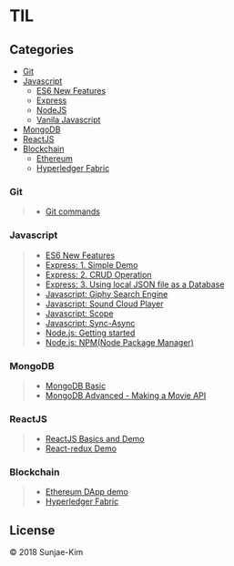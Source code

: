 # TIL

##  Categories

 - [Git](https://github.com/Sunjae-Kim/TIL/tree/master/git)
 - [Javascript](https://github.com/Sunjae-Kim/TIL/tree/master/javascript)
   - [ES6 New Features](https://github.com/Sunjae-Kim/TIL/tree/master/javascript/ES6)
   - [Express](https://github.com/Sunjae-Kim/TIL/tree/master/javascript/Express)
   - [NodeJS](https://github.com/Sunjae-Kim/TIL/tree/master/javascript/Nodejs)
   - [Vanila Javascript](https://github.com/Sunjae-Kim/TIL/tree/master/javascript/VanilaJS)
 - [MongoDB](https://github.com/Sunjae-Kim/TIL/tree/master/MongoDB)
 - [ReactJS](https://github.com/Sunjae-Kim/TIL/tree/master/ReactJS/)
 - [Blockchain](https://github.com/Sunjae-Kim/TIL/tree/master/Blockchain)
   - [Ethereum](https://github.com/Sunjae-Kim/TIL/tree/master/Blockchain/Ethereum/note)
   - [Hyperledger Fabric](https://github.com/Sunjae-Kim/TIL/tree/master/Blockchain/Hyperledger-Fabric)


### Git

> - [Git commands](https://github.com/Sunjae-Kim/TIL/blob/master/git/Git-commands.md)


### Javascript

> - [ES6 New Features](https://github.com/Sunjae-Kim/TIL/blob/master/javascript/ES6)
> - [Express: 1. Simple Demo](https://github.com/Sunjae-Kim/TIL/blob/master/javascript/Express/1.Express-demo)
> - [Express: 2. CRUD Operation](https://github.com/Sunjae-Kim/TIL/blob/master/javascript/Express/2.Express-basic)
> - [Express: 3. Using local JSON file as a Database](https://github.com/Sunjae-Kim/TIL/blob/master/javascript/Express/3.Express-basic-practice)
> - [Javascript: Giphy Search Engine](https://github.com/Sunjae-Kim/TIL/tree/master/javascript/VanilaJS/giphy-search-engine)
> - [Javascript: Sound Cloud Player](https://github.com/Sunjae-Kim/TIL/tree/master/javascript/VanilaJS/sound-cloud-player)
> - [Javascript: Scope](https://github.com/Sunjae-Kim/TIL/tree/master/javascript/Scope)
> - [Javascript: Sync-Async](https://github.com/Sunjae-Kim/TIL/tree/master/javascript/Sync-Async)
> - [Node.js: Getting started](https://github.com/Sunjae-Kim/TIL/blob/master/javascript/Nodejs/Nodejs-get-started)
> - [Node.js: NPM(Node Package Manager)](https://github.com/Sunjae-Kim/TIL/blob/master/javascript/Nodejs/NPM)

### MongoDB

> - [MongoDB Basic](https://github.com/Sunjae-Kim/TIL/tree/master/MongoDB/1.MongoDB-basic)
> - [MongoDB Advanced - Making a Movie API](https://github.com/Sunjae-Kim/TIL/tree/master/MongoDB/2.MongoDB-advanced)

### ReactJS

>- [ReactJS Basics and Demo](https://github.com/Sunjae-Kim/TIL/tree/master/ReactJS/)
>- [React-redux Demo](https://github.com/Sunjae-Kim/TIL/tree/master/ReactJS/redux-songs)

### Blockchain

>- [Ethereum DApp demo](https://github.com/Sunjae-Kim/TIL/tree/master/Blockchain/Ethereum/note)
>- [Hyperledger Fabric](https://github.com/Sunjae-Kim/TIL/tree/master/Blockchain/Hyperledger-Fabric)


## License

© 2018 Sunjae-Kim
